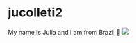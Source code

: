 # jucolleti2
My name is Julia and i am from Brazil 
💟
![](https://media.tenor.com/zVvViQKqa0MAAAAi/psybirdb1oom.gif)
